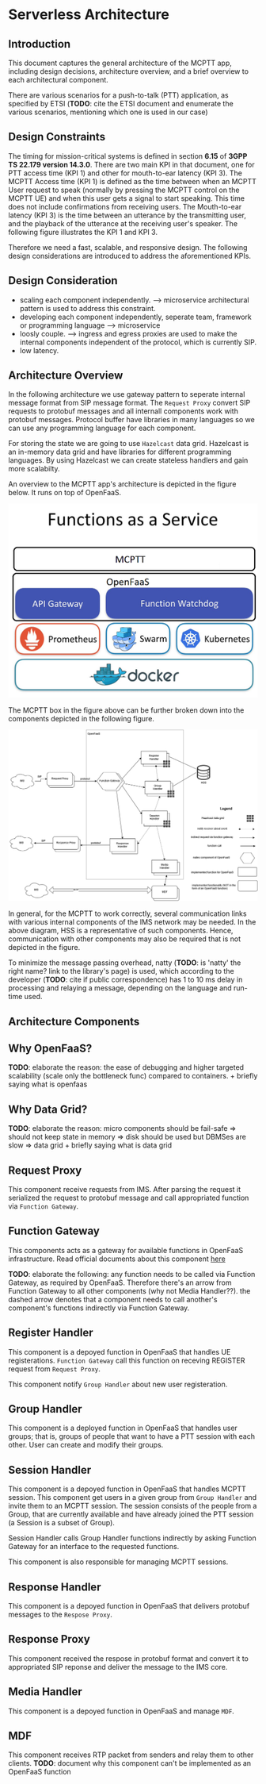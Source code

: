 # Serverless Architecture

## Introduction

This document captures the general architecture of the MCPTT app, including design decisions, architecture overview, and a brief overview to each architectural component.

There are various scenarios for a push-to-talk (PTT) application, as specified by ETSI (**TODO**: cite the ETSI document and enumerate the various scenarios, mentioning which one is used in our case)

## Design Constraints

The timing for mission-critical systems is defined in section **6.15** of **3GPP TS 22.179 version 14.3.0**. There are two main KPI in that document, one for PTT access time (KPI 1) and other for mouth-to-ear latency (KPI 3). 
The MCPTT Access time (KPI 1) is defined as the time between when an MCPTT User request to speak (normally by pressing the MCPTT control on the MCPTT UE) and when this user gets a signal to start speaking. This time does not include confirmations from receiving users. The Mouth-to-ear latency (KPI 3) is the time between an utterance by the transmitting user, and the playback of the utterance at the receiving user's speaker. The following figure illustrates the KPI 1 and KPI 3.



Therefore we need a fast, scalable, and responsive design. The following design considerations are introduced to address the aforementioned KPIs.

## Design Consideration

- scaling each component independently. --> microservice architectural pattern is used to address this constraint.
- developing each component independently, seperate team, framework or programming language --> microservice
- loosly couple. --> ingress and egress proxies are used to make the internal components independent of the protocol, which is currently SIP.
- low latency.

## Architecture Overview
In the following architecture we use gateway pattern to seperate internal message format from SIP message format. The `Request Proxy` convert SIP requests to protobuf messages and all internall components work with protobuf messages. Protocol buffer have libraries in many languages so we can use any programming language for each component.

For storing the state we are going to use `Hazelcast` data grid. Hazelcast is an in-memory data grid and have libraries for different programming languages. By using Hazelcast we can create stateless handlers and gain more scalabilty.

An overview to the MCPTT app's architecture is depicted in the figure below. It runs on top of OpenFaaS.

![overview](./img/mcptt-overview.png)

The MCPTT box in the figure above can be further broken down into the components depicted in the following figure.

![architecture](./img/serverless_arch.png)

In general, for the MCPTT to work correctly, several communication links with various internal components of the IMS network may be needed. In the above diagram, HSS is a representative of such components. Hence, communication with other components may also be required that is not depicted in the figure.

To minimize the message passing overhead, natty (**TODO**: is 'natty' the right name? link to the library's page) is used, which according to the developer (**TODO**: cite if public correspondence) has 1 to 10 ms delay in processing and relaying a message, depending on the language and run-time used.

## Architecture Components

## Why OpenFaaS?

**TODO**: elaborate the reason: the ease of debugging and higher targeted scalability (scale only the bottleneck func) compared to containers. + briefly saying what is openfaas

## Why Data Grid?

**TODO**: elaborate the reason: micro components should be fail-safe => should not keep state in memory => disk should be used but DBMSes are slow => data grid + briefly saying what is data grid

## Request Proxy
This component receive requests from IMS. After parsing the request it serialized the request to protobuf message and call appropriated function via `Function Gateway`.

## Function Gateway
This components acts as a gateway for available functions in OpenFaaS infrastructure. Read official documents about this component [here](https://github.com/openfaas/faas/tree/master/gateway)

**TODO**: elaborate the following: any function needs to be called via Function Gateway, as required by OpenFaaS. Therefore there's an arrow from Function Gateway to all other components (why not Media Handler??). the dashed arrow denotes that a component needs to call another's component's functions indirectly via Function Gateway.

## Register Handler
This component is a depoyed function in OpenFaaS that handles UE registerations. `Function Gateway` call this function on receving REGISTER request from `Request Proxy`.

This component notify `Group Handler` about new user registeration.

## Group Handler
This component is a deployed function in OpenFaaS that handles user groups; that is, groups of people that want to have a PTT session with each other. User can create and modify their groups.

## Session Handler
This component is a depoyed function in OpenFaaS that handles MCPTT session. This component get users in a given group from `Group Handler` and invite them to an MCPTT session. The session consists of the people from a Group, that are currently available and have already joined the PTT session (a Session is a subset of Group).

Session Handler calls Group Handler functions indirectly by asking Function Gateway for an interface to the requested functions.

This component is also responsible for managing MCPTT sessions.

## Response Handler
This component is a depoyed function in OpenFaaS that delivers protobuf messages to the `Respose Proxy`. 

## Response Proxy
This component received the respose in protobuf format and convert it to appropriated SIP reponse and deliver the message to the IMS core.

## Media Handler
This component is a depoyed function in OpenFaaS and manage `MDF`.

## MDF
This component receives RTP packet from senders and relay them to other clients.
**TODO**: document why this component can't be implemented as an OpenFaaS function

